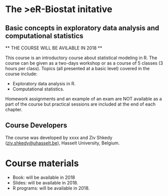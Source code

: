# The >eR-Biostat initative
## Basic concepts in exploratory data analysis and computational statistics
** THE COURSE WILL BE AVILABLE IN 2018 **

This course is an introductory course about statistical modeling in R. The course can be given as a  two-days workshop or as a course of 5 classes (3 hours per class).
Topics (all presented at a basic level) covered in the course include:

* Exploratory data analysis in R.
* Computational statistics.

Homework assignments and an example of an exam are NOT available as a part of the course but practical sessions are included at the end of each chapter.

## Course Developers
The course was developed by xxxx and Ziv Shkedy (ziv.shkedy@uhasselt.be), Hasselt University, Belgium.

# Course materials
* Book: will be available in 2018
* Slides: will be available in 2018.
* R programs:  will be available in 2018.

